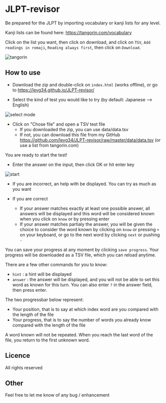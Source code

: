 # JLPT-revisor
Be prepared for the JLPT by importing vocabulary or kanji lists for any level.

Kanji lists can be found here: https://tangorin.com/vocabulary

Click on the list you want, then click on download, and click on ``TSV``, ``Add readings in romaji``, ``Reading always first``, then click on ``Download``.

![tangorin](https://levg34.github.io/img/tangorin.PNG)

## How to use

- Download the zip and double-click on ``index.html`` (works offline), or go to https://levg34.github.io/JLPT-revisor/

- Select the kind of test you would like to try (by default: Japanese --> English)

![select mode](https://levg34.github.io/img/select_mode.PNG)

- Click on "Chose file" and open a TSV test file
  - If you downloaded the zip, you can use data/data.tsv
  - If not, you can download this file from my GitHub https://github.com/levg34/JLPT-revisor/raw/master/data/data.tsv (or use a list from tangorin.com)
  
You are ready to start the test!

- Enter the answer on the input, then click OK or hit enter key

![start](https://levg34.github.io/img/start.PNG)

- If you are incorrect, an help with be displayed. You can try as much as you want

- If you are correct
  - If your answer matches exactly at least one possible answer, all answers will be displayed and this word will be considered known when you click on ``know`` or by pressing enter
  - If your answer matches partialy the answer, you will be given the choice to consider the word known by clicking on ``know`` or pressing ``+`` on your keyboard, or go to the next word by clicking ``next`` or pushing ``-``
  
You can save your progress at any moment by clicking ``save progress``. Your progress will be downloaded as a TSV file, which you can reload anytime.

There are a few other commands for you to know:  

- ``hint`` : a hint will be displayed
- ``answer`` : the answer will be displayed, and you will not be able to set this word as known for this turn. You can also enter ``?`` in the answer field, then press enter. 

The two progressbar below represent:

- Your position, that is to say at which index word are you compared with the length of the file
- Your progress, that is to say the number of words you already know compared with the length of the file

A word known will not be repeated. When you reach the last word of the file, you return to the first unknown word.

## Licence
All rights reserved

## Other
Feel free to let me know of any bug / enhancement